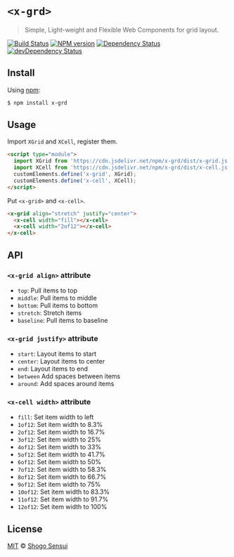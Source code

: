 # `<x-grd>`

> Simple, Light-weight and Flexible Web Components for grid layout.

[![Build Status](https://travis-ci.org/1000ch/x-grd.svg?branch=master)](https://travis-ci.org/1000ch/x-grd)
[![NPM version](https://badge.fury.io/js/x-grd.svg)](http://badge.fury.io/js/x-grd)
[![Dependency Status](https://david-dm.org/1000ch/x-grd.svg)](https://david-dm.org/1000ch/x-grd)
[![devDependency Status](https://david-dm.org/1000ch/x-grd/dev-status.svg)](https://david-dm.org/1000ch/x-grd?type=dev)

## Install

Using [npm](https://www.npmjs.org/package/x-grd):

```sh
$ npm install x-grd
```

## Usage

Import `XGrid` and `XCell`, register them.

```html
<script type="module">
  import XGrid from 'https://cdn.jsdelivr.net/npm/x-grd/dist/x-grid.js';
  import XCell from 'https://cdn.jsdelivr.net/npm/x-grd/dist/x-cell.js';
  customElements.define('x-grid', XGrid);
  customElements.define('x-cell', XCell);
</script>
```

Put `<x-grid>` and `<x-cell>`.

```html
<x-grid align="stretch" justify="center">
  <x-cell width="fill"></x-cell>
  <x-cell width="2of12"></x-cell>
</x-cell>
```

## API

### `<x-grid align>` attribute

- `top`: Pull items to top
- `middle`: Pull items to middle
- `bottom`: Pull items to bottom
- `stretch`: Stretch items
- `baseline`: Pull items to baseline

### `<x-grid justify>` attribute

- `start`: Layout items to start
- `center`: Layout items to center
- `end`: Layout items to end
- `between` Add spaces between items
- `around`: Add spaces around items

### `<x-cell width>` attribute

- `fill`: Set item width to left
- `1of12`: Set item width to 8.3%
- `2of12`: Set item width to 16.7%
- `3of12`: Set item width to 25%
- `4of12`: Set item width to 33%
- `5of12`: Set item width to 41.7%
- `6of12`: Set item width to 50%
- `7of12`: Set item width to 58.3%
- `8of12`: Set item width to 66.7%
- `9of12`: Set item width to 75%
- `10of12`: Set item width to 83.3%
- `11of12`: Set item width to 91.7%
- `12of12`: Set item width to 100%

## License

[MIT](https://1000ch.mit-license.org) © [Shogo Sensui](https://github.com/1000ch)
